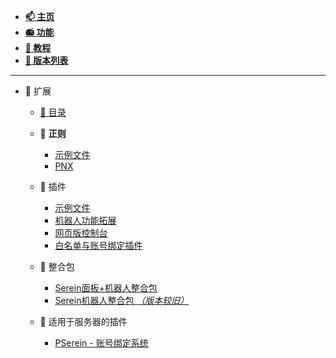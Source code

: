 
- [**📫 主页**](../README.md)
- [**📻 功能**](../Function/README.md)
- [**🔮 教程**](../Tutorial/README.md)
- [**🎡 版本列表**](../Versions/README.md)

---

- 🌌 扩展
  - [📖 目录](README.md)

  - 📜 **正则**
    - [示例文件](JSON/Demo.json.md)
    - [PNX](JSON/PNX.json.md)

  - 🧩 插件
    - [示例文件](JS/Example.js.md)
    - [机器人功能拓展](JS/BotExtension.js.md)
    - [网页版控制台](JS/WebConsole.js.md)
    - [白名单与账号绑定插件](JS/SLbind.js.md)

  - 💼 整合包
    - [Serein面板+机器人整合包](https://www.minebbs.com/resources/serein.4390/)
    - [Serein机器人整合包 *（版本较旧）*](https://www.minebbs.com/threads/serein.12192/)

  - 🧀 适用于服务器的插件
    - [PSerein - 账号绑定系统](https://www.minebbs.com/resources/pserein.4211/)
